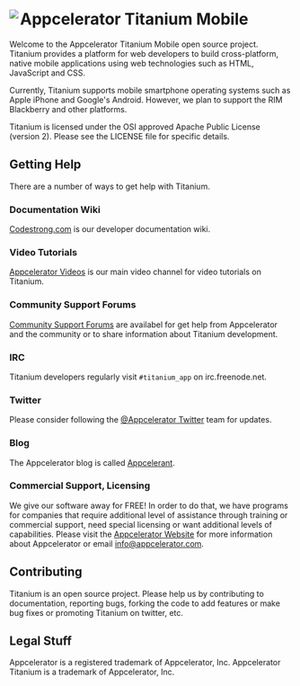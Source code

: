 Appcelerator Titanium Mobile  <img src="http://www.appcelerator.com/wp-content/themes/app/images/ti-logo.png" align="left">
============================

Welcome to the Appcelerator Titanium Mobile open source project.  Titanium provides
a platform for web developers to build cross-platform, native mobile applications
using web technologies such as HTML, JavaScript and CSS.

Currently, Titanium supports mobile smartphone operating systems such as Apple iPhone 
and Google's Android. However, we plan to support the RIM Blackberry and other 
platforms.

Titanium is licensed under the OSI approved Apache Public License (version 2). Please
see the LICENSE file for specific details.


Getting Help
------------

There are a number of ways to get help with Titanium.

### Documentation Wiki

[Codestrong.com](http://www.codestrong.com) is our developer documentation wiki.  

### Video Tutorials

[Appcelerator Videos](http://www.vimeo.com/appcelerator) is our main video channel
for video tutorials on Titanium.

### Community Support Forums

[Community Support Forums](http://support.appcelerator.net) are availabel for
get help from Appcelerator and the community or to share information about
Titanium development.

### IRC 

Titanium developers regularly visit `#titanium_app` on irc.freenode.net.

### Twitter

Please consider following the [@Appcelerator Twitter](http://www.twitter.com/appcelerator)
team for updates.

### Blog

The Appcelerator blog is called [Appcelerant](http://www.appcelerant.com). 

### Commercial Support, Licensing

We give our software away for FREE!  In order to do that, we have programs for 
companies that require additional level of assistance through training or commercial support,
need special licensing or want additional levels of capabilities.  Please visit the
[Appcelerator Website](http://www.appcelerator.com) for more information about Appcelerator or
email [info@appcelerator.com](mailto:info@appcelerator.com).



Contributing
------------

Titanium is an open source project.  Please help us by contributing to documentation,
reporting bugs, forking the code to add features or make bug fixes or promoting 
Titanium on twitter, etc.


Legal Stuff
-----------

Appcelerator is a registered trademark of Appcelerator, Inc.  Appcelerator Titanium is 
a trademark of Appcelerator, Inc.  



